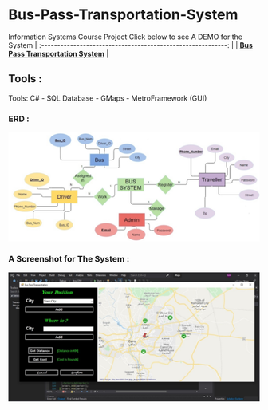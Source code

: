 # Bus-Pass-Transportation-System
Information Systems Course Project
Click below to see A DEMO for the System 
| :----------------------------------------------------------: |
| **[Bus Pass Transportation System](https://www.youtube.com/watch?v=WyE86eHZao4&t=37s)**  |

## Tools : 
Tools: C# - SQL Database - GMaps - MetroFramework (GUI)

### ERD :
![](Pics/erd.jpg) 

### A Screenshot for The System :
![](Pics/screen.jpg) 


